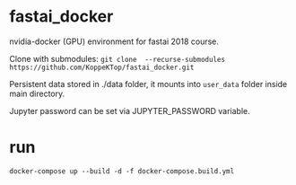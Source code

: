 # fastai_docker
nvidia-docker (GPU) environment for fastai 2018 course. 

Clone with submodules: `git clone  --recurse-submodules https://github.com/KoppeKTop/fastai_docker.git`

Persistent data stored in ./data folder, it mounts into `user_data` folder inside main directory.

Jupyter password can be set via JUPYTER_PASSWORD variable. 

# run
`docker-compose up --build -d -f docker-compose.build.yml`
